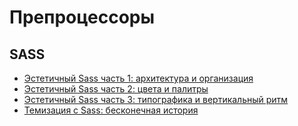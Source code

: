 # Препроцессоры

## SASS

- [Эстетичный Sass часть 1: архитектура и организация](http://prgssr.ru/development/estetichnyj-sass-chast-1-arhitektura-i-organizaciya.html)
- [Эстетичный Sass часть 2: цвета и палитры](http://prgssr.ru/development/estetichnyj-sass-chast-2-cveta-i-palitry.html)
- [Эстетичный Sass часть 3: типографика и вертикальный ритм](http://prgssr.ru/development/estetichnyj-sass-chast-3-tipografika-i-vertikalnyj-ritm.html)
- [Темизация с Sass: бесконечная история](http://prgssr.ru/development/temizaciya-s-sass-beskonechnaya-istoriya.html)

